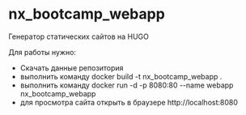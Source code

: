 # nx_bootcamp_webapp
Генератор статических сайтов на HUGO

Для работы нужно:
- Скачать данные репозитория
- выполнить команду docker build -t nx_bootcamp_webapp .
- выполнить команду docker run -d -p 8080:80 --name webapp nx_bootcamp_webapp
- для просмотра сайта открыть в браузере http://localhost:8080
